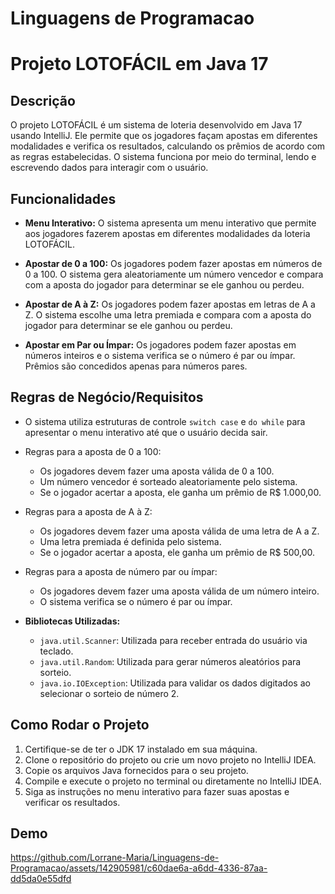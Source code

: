# Linguagens de Programacao
# Projeto LOTOFÁCIL em Java 17

## Descrição

O projeto LOTOFÁCIL é um sistema de loteria desenvolvido em Java 17 usando IntelliJ. Ele permite que os jogadores façam apostas em diferentes modalidades e verifica os resultados, calculando os prêmios de acordo com as regras estabelecidas. O sistema funciona por meio do terminal, lendo e escrevendo dados para interagir com o usuário.

## Funcionalidades

- **Menu Interativo:** O sistema apresenta um menu interativo que permite aos jogadores fazerem apostas em diferentes modalidades da loteria LOTOFÁCIL.

- **Apostar de 0 a 100:** Os jogadores podem fazer apostas em números de 0 a 100. O sistema gera aleatoriamente um número vencedor e compara com a aposta do jogador para determinar se ele ganhou ou perdeu.

- **Apostar de A à Z:** Os jogadores podem fazer apostas em letras de A a Z. O sistema escolhe uma letra premiada e compara com a aposta do jogador para determinar se ele ganhou ou perdeu.

- **Apostar em Par ou Ímpar:** Os jogadores podem fazer apostas em números inteiros e o sistema verifica se o número é par ou ímpar. Prêmios são concedidos apenas para números pares.

## Regras de Negócio/Requisitos

- O sistema utiliza estruturas de controle `switch case` e `do while` para apresentar o menu interativo até que o usuário decida sair.

- Regras para a aposta de 0 a 100:
  - Os jogadores devem fazer uma aposta válida de 0 a 100.
  - Um número vencedor é sorteado aleatoriamente pelo sistema.
  - Se o jogador acertar a aposta, ele ganha um prêmio de R$ 1.000,00.

- Regras para a aposta de A à Z:
  - Os jogadores devem fazer uma aposta válida de uma letra de A a Z.
  - Uma letra premiada é definida pelo sistema.
  - Se o jogador acertar a aposta, ele ganha um prêmio de R$ 500,00.

- Regras para a aposta de número par ou ímpar:
  - Os jogadores devem fazer uma aposta válida de um número inteiro.
  - O sistema verifica se o número é par ou ímpar.

- **Bibliotecas Utilizadas:**
  - `java.util.Scanner`: Utilizada para receber entrada do usuário via teclado.
  - `java.util.Random`: Utilizada para gerar números aleatórios para sorteio.
  - `java.io.IOException`: Utilizada para validar os dados digitados ao selecionar o sorteio de número 2.

## Como Rodar o Projeto

1. Certifique-se de ter o JDK 17 instalado em sua máquina.
2. Clone o repositório do projeto ou crie um novo projeto no IntelliJ IDEA.
3. Copie os arquivos Java fornecidos para o seu projeto.
4. Compile e execute o projeto no terminal ou diretamente no IntelliJ IDEA.
5. Siga as instruções no menu interativo para fazer suas apostas e verificar os resultados.

## Demo
https://github.com/Lorrane-Maria/Linguagens-de-Programacao/assets/142905981/c60dae6a-a6dd-4336-87aa-dd5da0e55dfd

